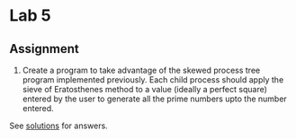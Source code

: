 # Lab 5

## Assignment

1. Create a program to take advantage of the skewed process tree program implemented previously. Each child process should apply the sieve of Eratosthenes method to a value (ideally a perfect square) entered by the user to generate all the prime numbers upto the number entered.

See [solutions](solutions.md) for answers.